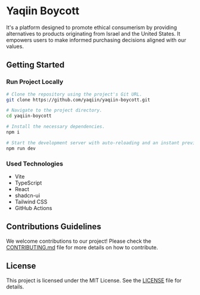 # Yaqiin Boycott

It's a platform designed to promote ethical consumerism by providing
alternatives to products originating from Israel and the United States. It
empowers users to make informed purchasing decisions aligned with our values.

## Getting Started

### Run Project Locally

```sh
# Clone the repository using the project's Git URL.
git clone https://github.com/yaqiin/yaqiin-boycott.git

# Navigate to the project directory.
cd yaqiin-boycott

# Install the necessary dependencies.
npm i

# Start the development server with auto-reloading and an instant preview.
npm run dev
```

### Used Technologies

- Vite
- TypeScript
- React
- shadcn-ui
- Tailwind CSS
- GitHub Actions

## Contributions Guidelines

We welcome contributions to our project! Please check the
[CONTRIBUTING.md](CONTRIBUTING.md) file for more details on how to contribute.

## License

This project is licensed under the MIT License. See the [LICENSE](LICENSE) file
for details.
